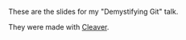 These are the slides for my "Demystifying Git" talk.

They were made with [Cleaver].

[Cleaver]: https://github.com/jdan/cleaver
